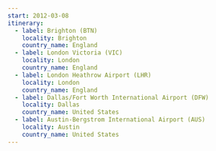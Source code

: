 ```yaml
---
start: 2012-03-08
itinerary:
  - label: Brighton (BTN)
    locality: Brighton
    country_name: England
  - label: London Victoria (VIC)
    locality: London
    country_name: England
  - label: London Heathrow Airport (LHR)
    locality: London
    country_name: England
  - label: Dallas/Fort Worth International Airport (DFW)
    locality: Dallas
    country_name: United States
  - label: Austin-Bergstrom International Airport (AUS)
    locality: Austin
    country_name: United States
---
```


